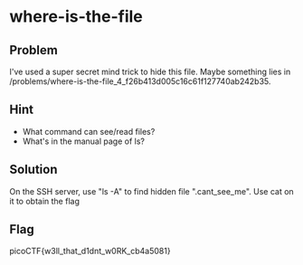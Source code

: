 # where-is-the-file

## Problem

I've used a super secret mind trick to hide this file. Maybe something lies in /problems/where-is-the-file\_4\_f26b413d005c16c61f127740ab242b35.

## Hint
- What command can see/read files?
- What's in the manual page of ls?

## Solution

On the SSH server, use "ls -A" to find hidden file ".cant\_see\_me". Use cat on it to obtain the flag

## Flag

picoCTF{w3ll\_that\_d1dnt\_w0RK\_cb4a5081}
